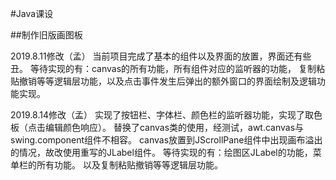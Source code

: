 ﻿#Java课设

##制作旧版画图板


2019.8.11修改（孟）
当前项目完成了基本的组件以及界面的放置，界面还有些丑。
等待实现的有：canvas的所有功能，所有组件对应的监听器的功能，
复制粘贴撤销等等逻辑层功能，以及点击事件发生后弹出的额外窗口的界面绘制及逻辑功能实现。


2019.8.14修改（孟）
实现了按钮栏、字体栏、颜色栏的监听器功能，实现了取色板（点击编辑颜色响应）。
替换了canvas类的使用，经测试，awt.canvas与swing.component组件不相容。
canvas放置到JScrollPane组件中出现画布溢出的情况，故改使用重写的JLabel组件。
等待实现的有：绘图区JLabel的功能，菜单栏的所有功能。
以及复制粘贴撤销等等逻辑层功能。